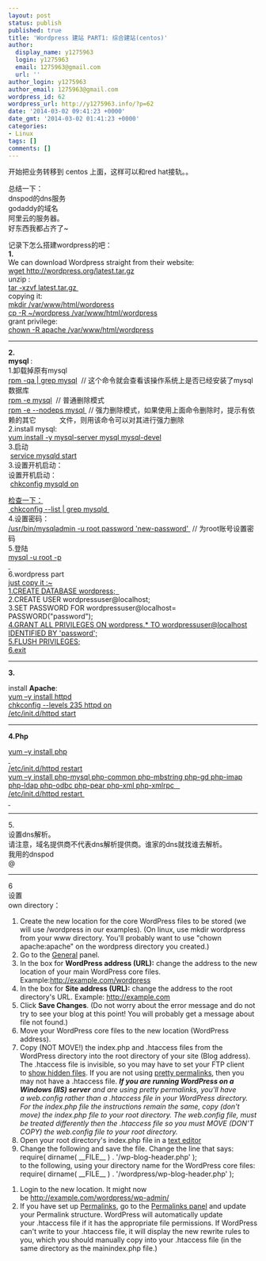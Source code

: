```yaml
---
layout: post
status: publish
published: true
title: 'Wordpress 建站 PART1: 综合建站(centos)'
author:
  display_name: y1275963
  login: y1275963
  email: 1275963@gmail.com
  url: ''
author_login: y1275963
author_email: 1275963@gmail.com
wordpress_id: 62
wordpress_url: http://y1275963.info/?p=62
date: '2014-03-02 09:41:23 +0000'
date_gmt: '2014-03-02 01:41:23 +0000'
categories:
- Linux
tags: []
comments: []
---
```

<p><!--?xml version="1.0" encoding="UTF-8" standalone="no"?-->开始把业务转移到 centos 上面，这样可以和red hat接轨。。</p>
<div>总结一下：</div>
<div>dnspod的dns服务</div>
<div>godaddy的域名</div>
<div>阿里云的服务器。</div>
<div>好东西我都占齐了~</p>
<div>记录下怎么搭建wordpress的吧：</div>
<div><b>1.</b></div>
<div>We can download Wordpress straight from their website:</div>
<div><span style="text-decoration: underline;">wget http://wordpress.org/latest.tar.gz</span></div>
<div>unzip :</div>
<div><span style="text-decoration: underline;">tar -xzvf latest.tar.gz </span></div>
<div>copying it:</div>
<div><span style="text-decoration: underline;">mkdir /var/www/html/wordpress</span></div>
<div><span style="text-decoration: underline;">cp -R ~/wordpress /var/www/html/wordpress</span></div>
<div>grant privilege:</div>
<div><span style="text-decoration: underline;">chown -R apache /var/www/html/wordpress<br />
</span></p>
<hr />
</div>
<div><b>2. </b></div>
<div><b>mysql </b>:</div>
<div>1.卸载掉原有mysql</div>
<div><span style="text-decoration: underline;">rpm -qa | grep mysql</span>  // 这个命令就会查看该操作系统上是否已经安装了mysql数据库</div>
<div><span style="text-decoration: underline;">rpm -e mysql</span>  // 普通删除模式</div>
<div><span style="text-decoration: underline;">rpm -e --nodeps mysql </span> // 强力删除模式，如果使用上面命令删除时，提示有依赖的其它            文件，则用该命令可以对其进行强力删除  <strong><br />
</strong></div>
<div>2.install mysql:</div>
<div><span style="text-decoration: underline;">yum install -y mysql-server mysql mysql-devel</span></div>
<div>3.启动</div>
<div> <span style="text-decoration: underline;">service mysqld start</span></div>
<div>3.设置开机启动：</div>
<div>设置开机启动：</div>
<div> <span style="text-decoration: underline;">chkconfig mysqld on</span></p>
<div><span style="text-decoration: underline;">检查一下：</span></div>
<div><span style="text-decoration: underline;"> <span style="text-decoration: underline;">chkconfig --list | grep mysqld </span></span></div>
</div>
<div>4.设置密码：</div>
<div><span style="text-decoration: underline;">/usr/bin/mysqladmin -u root password 'new-password' </span> // 为root账号设置密码</div>
<div>5.登陆</div>
<div><span style="text-decoration: underline;">mysql -u root -p</span></div>
<div><span style="text-decoration: underline;"> </span></div>
<div>6.wordpress part</div>
<div></div>
<div><span style="text-decoration: underline;">just copy it :~</span></div>
<div><span style="text-decoration: underline;">1.CREATE DATABASE wordpress;  </span></div>
<div>2.CREATE USER wordpressuser@localhost;</div>
<div>3.SET PASSWORD FOR wordpressuser@localhost= PASSWORD("password");</div>
<div><span style="text-decoration: underline;">4.GRANT ALL PRIVILEGES ON wordpress.* TO wordpressuser@localhost IDENTIFIED BY 'password';</span></div>
<div><span style="text-decoration: underline;">5.FLUSH PRIVILEGES;</span></div>
<div><span style="text-decoration: underline;">6.exit</span></div>
<div>
<hr />
<p><b>3.</b></div>
<div>install <b>Apache</b>:</div>
<div><span style="text-decoration: underline;">yum –y install httpd</span></div>
<div><span style="text-decoration: underline;">chkconfig --levels 235 httpd on</span></div>
<div><span style="text-decoration: underline;">/etc/init.d/httpd start</span></div>
<div>
<hr />
<p><b>4.Php</b></div>
<div><span style="text-decoration: underline;">yum –y install php</span></div>
<div><span style="text-decoration: underline;"> </span></div>
<div><span style="text-decoration: underline;">/etc/init.d/httpd restart</span></div>
<div></div>
<div><span style="text-decoration: underline;">yum –y install php-mysql php-common php-mbstring php-gd php-imap php-ldap php-odbc php-pear php-xml php-xmlrpc   </span></div>
<div></div>
<div><span style="text-decoration: underline;">/etc/init.d/httpd restart </span></div>
<div><span style="text-decoration: underline;"> </span></div>
<div>
<hr />
<div>
<div>5.</div>
<div>设置dns解析。</div>
<div>请注意，域名提供商不代表dns解析提供商。谁家的dns就找谁去解析。</div>
<div>我用的dnspod</div>
<div>@</div>
<div><img alt="" src="file:///Users/tk/Library/Containers/com.evernote.Evernote/Data/Library/Application%20Support/Evernote/accounts/Evernote/y1275963/content/p1690/0b5ffcc0b9176d44ca396135c3322ddf.png" /></div>
<div>
<hr />
</div>
<div>6</div>
<div>设置</div>
<div>own directory：</div>
<ol>
<li>Create the new location for the core WordPress files to be stored (we will use /wordpress in our examples). (On linux, use mkdir wordpress from your www directory. You'll probably want to use "chown apache:apache" on the wordpress directory you created.)</li>
<li>Go to the <a href="http://codex.wordpress.org/Administration_Panels#Settings">General</a> panel.</li>
<li>In the box for <strong>WordPress address (URL):</strong> change the address to the new location of your main WordPress core files. Example:<a href="http://example.com/wordpress">http://example.com/wordpress</a></li>
<li>In the box for <strong>Site address (URL):</strong> change the address to the root directory's URL. Example: <a href="http://example.com/">http://example.com</a></li>
<li>Click <strong>Save Changes</strong>. (Do not worry about the error message and do not try to see your blog at this point! You will probably get a message about file not found.)</li>
<li>Move your WordPress core files to the new location (WordPress address).</li>
<li>Copy (NOT MOVE!) the index.php and .htaccess files from the WordPress directory into the root directory of your site (Blog address). The .htaccess file is invisible, so you may have to set your FTP client to <a href="http://codex.wordpress.org/Changing_File_Permissions#Unhide_the_hidden_files">show hidden files</a>. If you are not using <a href="http://codex.wordpress.org/Using_Permalinks#Using_.22Pretty.22_permalinks">pretty permalinks</a>, then you may not have a .htaccess file. <em><strong>If you are running WordPress on a Windows (IIS) server</strong></em><em> and are using pretty permalinks, you'll have a </em><em>web.config</em><em> rather than a </em><em>.htaccess</em><em> file in your WordPress directory. For the </em><em>index.php</em><em> file the instructions remain the same, copy (don't move) the index.php file to your root directory. The web.config file, must be treated differently then the .htaccess file so you must MOVE (DON'T COPY) the </em><em>web.config</em><em> file to your root directory.</em></li>
<li>Open your root directory's index.php file in a <a href="http://codex.wordpress.org/Glossary#Text_editor">text editor</a></li>
<li>Change the following and save the file. Change the line that says:<br />
require( dirname( __FILE__ ) . '/wp-blog-header.php' );<br />
to the following, using your directory name for the WordPress core files:<br />
require( dirname( __FILE__ ) . '/wordpress/wp-blog-header.php' );</li>
</ol>
<ol>
<li>Login to the new location. It might now be <a href="http://example.com/wordpress/wp-admin/">http://example.com/wordpress/wp-admin/</a></li>
<li>If you have set up <a href="http://codex.wordpress.org/Using_Permalinks">Permalinks</a>, go to the <a href="http://codex.wordpress.org/Administration_Panels#Permalinks">Permalinks panel</a> and update your Permalink structure. WordPress will automatically update your .htaccess file if it has the appropriate file permissions. If WordPress can't write to your .htaccess file, it will display the new rewrite rules to you, which you should manually copy into your .htaccess file (in the same directory as the mainindex.php file.)</li>
</ol>
<div></div>
</div>
</div>
</div>
